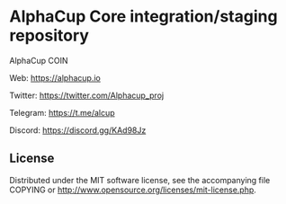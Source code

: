 AlphaCup Core integration/staging repository
============================================

AlphaCup COIN


Web:        https://alphacup.io

Twitter:    https://twitter.com/Alphacup_proj

Telegram:   https://t.me/alcup

Discord:    https://discord.gg/KAd98Jz


License
-------
Distributed under the MIT software license, see the accompanying file COPYING or http://www.opensource.org/licenses/mit-license.php.
